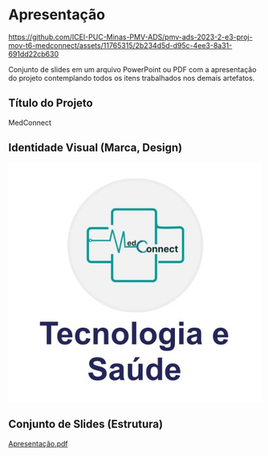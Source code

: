 # Apresentação



https://github.com/ICEI-PUC-Minas-PMV-ADS/pmv-ads-2023-2-e3-proj-mov-t6-medconnect/assets/11765315/2b234d5d-d95c-4ee3-8a31-691dd22cb630



Conjunto de slides em um arquivo PowerPoint ou PDF com a apresentação do projeto contemplando todos os itens trabalhados nos demais artefatos.

## Título do Projeto

MedConnect

## Identidade Visual (Marca, Design)

<img src="https://github.com/ICEI-PUC-Minas-PMV-ADS/pmv-ads-2023-2-e3-proj-mov-t6-medconnect/raw/main/docs/img/Logo.jpg" />

## Conjunto de Slides (Estrutura)

[Apresentação.pdf](https://github.com/ICEI-PUC-Minas-PMV-ADS/pmv-ads-2023-2-e3-proj-mov-t6-medconnect/files/13541970/Apresentacao.pdf)
